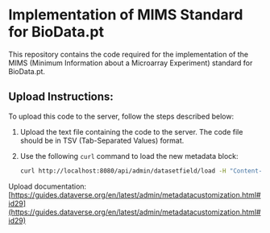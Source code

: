 # Implementation of MIMS Standard for BioData.pt

This repository contains the code required for the implementation of the MIMS (Minimum Information about a Microarray Experiment) standard for BioData.pt.

## Upload Instructions: 

To upload this code to the server, follow the steps described below:

1. Upload the text file containing the code to the server. The code file should be in TSV (Tab-Separated Values) format.

2. Use the following `curl` command to load the new metadata block:

   ```sh
   curl http://localhost:8080/api/admin/datasetfield/load -H "Content-type: text/tab-separated-values" -X POST --upload-file /tmp/new-metadata-block.tsv

Upload documentation: [https://guides.dataverse.org/en/latest/admin/metadatacustomization.html#id29](https://guides.dataverse.org/en/latest/admin/metadatacustomization.html#id29)
